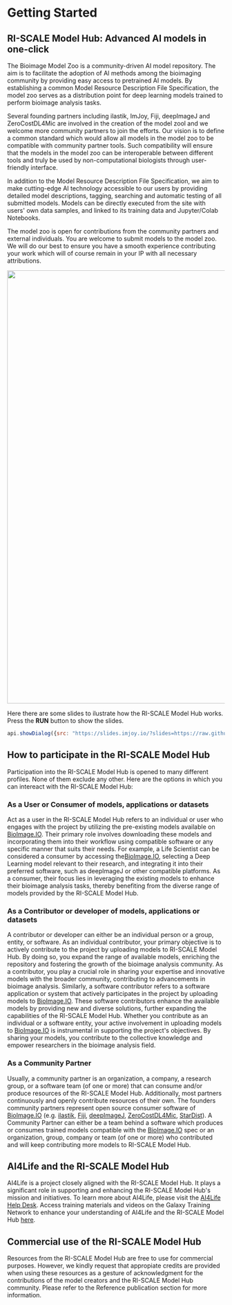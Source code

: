 # Getting Started

## RI-SCALE Model Hub: Advanced AI models in one-click
The Bioimage Model Zoo is a community-driven AI model repository. The aim is to facilitate the adoption of AI methods among the bioimaging community by providing easy access to pretrained AI models. By establishing a common Model Resource Description File Specification, the model zoo serves as a distribution point for deep learning models trained to perform bioimage analysis tasks.

Several founding partners including ilastik, ImJoy, Fiji, deepImageJ and ZeroCostDL4Mic are involved in the creation of the model zool and we welcome more community partners to join the efforts. Our vision is to define a common standard which would allow all models in the model zoo to be compatible with community partner tools. Such compatibility will ensure that the models in the model zoo can be interoperable between different tools and truly be used by non-computational biologists through user-friendly interface. 

In addition to the Model Resource Description File Specification, we aim to make cutting-edge AI technology accessible to our users by providing detailed model descriptions, tagging, searching and automatic testing of all submitted models. Models can be directly executed from the site with users' own data samples, and linked to its training data and Jupyter/Colab Notebooks.

The model zoo is open for contributions from the community partners and external individuals. You are welcome to submit models to the model zoo. We will do our best to ensure you have a smooth experience contributing your work which will of course remain in your IP with all necessary attributions. 

<img src="./getting_started/bioimage_description.png" align="center" width="1000"/>

Here there are some slides to ilustrate how the RI-SCALE Model Hub works. Press the **RUN** button to show the slides.
<!-- ImJoyPlugin: {"type": "web-worker"} -->
```js
api.showDialog({src: "https://slides.imjoy.io/?slides=https://raw.githubusercontent.com/esgomezm/bioimage.io/main/docs/user_guide/welcome_slides.md"})
```

## How to participate in the RI-SCALE Model Hub
Participation into the RI-SCALE Model Hub is opened to many different profiles. None of them exclude any other. Here are the options in which you can intereact with the RI-SCALE Model Hub:

### As a User or Consumer of models, applications or datasets
Act as a user in the RI-SCALE Model Hub refers to an individual or user who engages with the project by utilizing the pre-existing models available on [BioImage.IO](http://bioimage.io/). Their primary role involves downloading these models and incorporating them into their workflow using compatible software or any specific manner that suits their needs. For example, a Life Scientist can be considered a consumer by accessing the[BioImage.IO](http://bioimage.io/), selecting a Deep Learning model relevant to their research, and integrating it into their preferred software, such as deepImageJ or other compatible platforms. As a consumer, their focus lies in leveraging the existing models to enhance their bioimage analysis tasks, thereby benefiting from the diverse range of models provided by the RI-SCALE Model Hub.

### As a Contributor or developer of models, applications or datasets
A contributor or developer can either be an individual person or a group, entity, or software. As an individual contributor, your primary objective is to actively contribute to the project by uploading models to RI-SCALE Model Hub. By doing so, you expand the range of available models, enriching the repository and fostering the growth of the bioimage analysis community. As a contributor, you play a crucial role in sharing your expertise and innovative models with the broader community, contributing to advancements in bioimage analysis. Similarly, a software contributor refers to a software application or system that actively participates in the project by uploading models to [BioImage.IO](http://bioimage.io/). These software contributors enhance the available models by providing new and diverse solutions, further expanding the capabilities of the RI-SCALE Model Hub. Whether you contribute as an individual or a software entity, your active involvement in uploading models to [BioImage.IO](http://bioimage.io/) is instrumental in supporting the project's objectives. By sharing your models, you contribute to the collective knowledge and empower researchers in the bioimage analysis field.

### As a Community Partner
Usually, a community partner is an organization, a company, a research group, or a software team (of one or more) that can consume and/or produce resources of the RI-SCALE Model Hub. Additionally, most partners continuously and openly contribute resources of their own. The founders community partners represent open source consumer software of [BioImage.IO](http://BioImage.IO/) (e.g. [ilastik](https://www.ilastik.org), [Fiji](https://imagej.net/software/fiji/), [deepImageJ](https://deepimagej.github.io), [ZeroCostDL4Mic](https://github.com/HenriquesLab/ZeroCostDL4Mic), [StarDist](https://github.com/stardist/stardist)). A Community Partner can either be a team behind a software which produces or consumes trained models compatible with the [BioImage.IO](http://bioimage.io/) spec or an organization, group, company or team (of one or more) who contributed and will keep contributing more models to RI-SCALE Model Hub.

## AI4Life and the RI-SCALE Model Hub
AI4Life is a project closely aligned with the RI-SCALE Model Hub. It plays a significant role in supporting and enhancing the RI-SCALE Model Hub's mission and initiatives.
To learn more about AI4Life, please visit the [AI4Life Help Desk](https://ai4life.eurobioimaging.eu/help/).
Access training materials and videos on the Galaxy Training Network to enhance your understanding of AI4Life and the RI-SCALE Model Hub [here](https://training.galaxyproject.org/training-material/topics/ai4life/).

## Commercial use of the RI-SCALE Model Hub
Resources from the RI-SCALE Model Hub are free to use for commercial purposes. However, we kindly request that appropiate credits are provided when using these resources as a gesture of acknowledgment for the contributions of the model creators and the RI-SCALE Model Hub community. Please refer to the Reference publication section for more information.